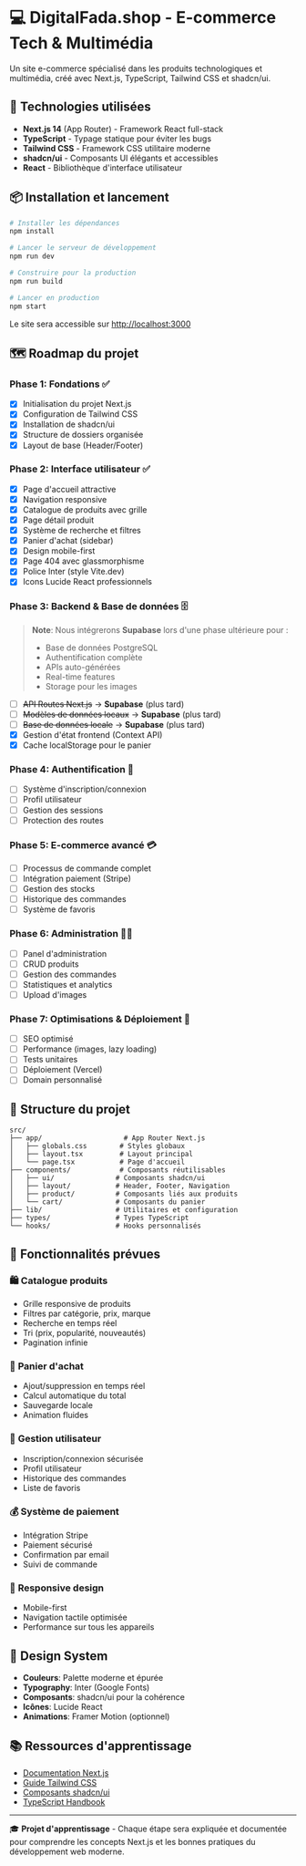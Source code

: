 # 💻 DigitalFada.shop - E-commerce Tech & Multimédia

Un site e-commerce spécialisé dans les produits technologiques et multimédia, créé avec Next.js, TypeScript, Tailwind CSS et shadcn/ui.

## 🚀 Technologies utilisées

- **Next.js 14** (App Router) - Framework React full-stack
- **TypeScript** - Typage statique pour éviter les bugs
- **Tailwind CSS** - Framework CSS utilitaire moderne
- **shadcn/ui** - Composants UI élégants et accessibles
- **React** - Bibliothèque d'interface utilisateur

## 📦 Installation et lancement

```bash
# Installer les dépendances
npm install

# Lancer le serveur de développement
npm run dev

# Construire pour la production
npm run build

# Lancer en production
npm start
```

Le site sera accessible sur [http://localhost:3000](http://localhost:3000)

## 🗺️ Roadmap du projet

### Phase 1: Fondations ✅
- [x] Initialisation du projet Next.js
- [x] Configuration de Tailwind CSS
- [x] Installation de shadcn/ui
- [x] Structure de dossiers organisée
- [x] Layout de base (Header/Footer)

### Phase 2: Interface utilisateur ✅
- [x] Page d'accueil attractive
- [x] Navigation responsive
- [x] Catalogue de produits avec grille
- [x] Page détail produit
- [x] Système de recherche et filtres
- [x] Panier d'achat (sidebar)
- [x] Design mobile-first
- [x] Page 404 avec glassmorphisme
- [x] Police Inter (style Vite.dev)
- [x] Icons Lucide React professionnels

### Phase 3: Backend & Base de données 🗄️
> **Note**: Nous intégrerons **Supabase** lors d'une phase ultérieure pour :
> - Base de données PostgreSQL
> - Authentification complète
> - APIs auto-générées
> - Real-time features
> - Storage pour les images

- [ ] ~~API Routes Next.js~~ → **Supabase** (plus tard)
- [ ] ~~Modèles de données locaux~~ → **Supabase** (plus tard)
- [ ] ~~Base de données locale~~ → **Supabase** (plus tard)
- [x] Gestion d'état frontend (Context API)
- [x] Cache localStorage pour le panier

### Phase 4: Authentification 🔐
- [ ] Système d'inscription/connexion
- [ ] Profil utilisateur
- [ ] Gestion des sessions
- [ ] Protection des routes

### Phase 5: E-commerce avancé 💳
- [ ] Processus de commande complet
- [ ] Intégration paiement (Stripe)
- [ ] Gestion des stocks
- [ ] Historique des commandes
- [ ] Système de favoris

### Phase 6: Administration 👨‍💼
- [ ] Panel d'administration
- [ ] CRUD produits
- [ ] Gestion des commandes
- [ ] Statistiques et analytics
- [ ] Upload d'images

### Phase 7: Optimisations & Déploiement 🚀
- [ ] SEO optimisé
- [ ] Performance (images, lazy loading)
- [ ] Tests unitaires
- [ ] Déploiement (Vercel)
- [ ] Domain personnalisé

## 📁 Structure du projet

```
src/
├── app/                    # App Router Next.js
│   ├── globals.css        # Styles globaux
│   ├── layout.tsx         # Layout principal
│   └── page.tsx           # Page d'accueil
├── components/            # Composants réutilisables
│   ├── ui/               # Composants shadcn/ui
│   ├── layout/           # Header, Footer, Navigation
│   ├── product/          # Composants liés aux produits
│   └── cart/             # Composants du panier
├── lib/                  # Utilitaires et configuration
├── types/                # Types TypeScript
└── hooks/                # Hooks personnalisés
```

## 🎯 Fonctionnalités prévues

### 🛍️ **Catalogue produits**
- Grille responsive de produits
- Filtres par catégorie, prix, marque
- Recherche en temps réel
- Tri (prix, popularité, nouveautés)
- Pagination infinie

### 🛒 **Panier d'achat**
- Ajout/suppression en temps réel
- Calcul automatique du total
- Sauvegarde locale
- Animation fluides

### 👤 **Gestion utilisateur**
- Inscription/connexion sécurisée
- Profil utilisateur
- Historique des commandes
- Liste de favoris

### 💰 **Système de paiement**
- Intégration Stripe
- Paiement sécurisé
- Confirmation par email
- Suivi de commande

### 📱 **Responsive design**
- Mobile-first
- Navigation tactile optimisée
- Performance sur tous les appareils

## 🎨 Design System

- **Couleurs**: Palette moderne et épurée
- **Typography**: Inter (Google Fonts)
- **Composants**: shadcn/ui pour la cohérence
- **Icônes**: Lucide React
- **Animations**: Framer Motion (optionnel)

## 📚 Ressources d'apprentissage

- [Documentation Next.js](https://nextjs.org/docs)
- [Guide Tailwind CSS](https://tailwindcss.com/docs)
- [Composants shadcn/ui](https://ui.shadcn.com)
- [TypeScript Handbook](https://www.typescriptlang.org/docs)

---

🎓 **Projet d'apprentissage** - Chaque étape sera expliquée et documentée pour comprendre les concepts Next.js et les bonnes pratiques du développement web moderne.